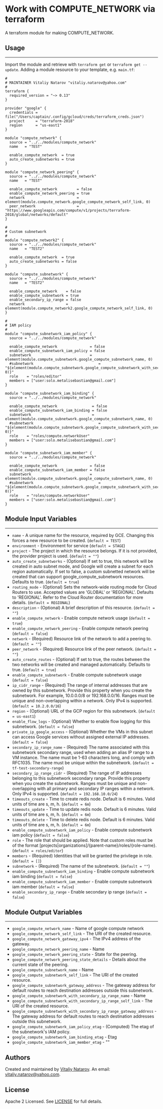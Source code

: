 # Work with COMPUTE_NETWORK via terraform

A terraform module for making COMPUTE_NETWORK.


## Usage
----------------------
Import the module and retrieve with ```terraform get``` or ```terraform get --update```. Adding a module resource to your template, e.g. `main.tf`:

```
#
# MAINTAINER Vitaliy Natarov "vitaliy.natarov@yahoo.com"
#
terraform {
  required_version = "~> 0.13"
}

provider "google" {
  credentials = file("/Users/captain/.config/gcloud/creds/terraform_creds.json")
  project     = "terraform-2018"
  region      = "us-east1"
}

module "compute_network" {
  source = "../../modules/compute_network"
  name   = "TEST"

  enable_compute_network  = true
  auto_create_subnetworks = true
}

module "compute_network_peering" {
  source = "../../modules/compute_network"
  name   = "TEST"

  enable_compute_network         = false
  enable_compute_network_peering = true
  network                        = element(module.compute_network.google_compute_network_self_link, 0)
  peer_network                   = "https://www.googleapis.com/compute/v1/projects/terraform-2018/global/networks/default"
}

#
# Custom subnetwork
#
module "compute_network2" {
  source = "../../modules/compute_network"
  name   = "TEST2"

  enable_compute_network  = true
  auto_create_subnetworks = false
}

module "compute_subnetwork" {
  source = "../../modules/compute_network"
  name   = "TEST2"

  enable_compute_network    = false
  enable_compute_subnetwork = true
  enable_secondary_ip_range = false
  network                   = element(module.compute_network2.google_compute_network_self_link, 0)
}

#
# IAM policy
#
module "compute_subnetwork_iam_policy" {
  source = "../../modules/compute_network"

  enable_compute_network               = false
  enable_compute_subnetwork_iam_policy = false
  subnetwork                           = element(module.compute_subnetwork.google_compute_subnetwork_name, 0)
  #subnetwork                              = "${element(module.compute_subnetwork.google_compute_subnetwork_with_secondary_ip_range_name, 0)}"
  role    = "roles/editor"
  members = ["user:solo.metalisebastian@gmail.com"]
}

module "compute_subnetwork_iam_binding" {
  source = "../../modules/compute_network"

  enable_compute_network                = false
  enable_compute_subnetwork_iam_binding = false
  subnetwork                            = element(module.compute_subnetwork.google_compute_subnetwork_name, 0)
  #subnetwork                              = "${element(module.compute_subnetwork.google_compute_subnetwork_with_secondary_ip_range_name, 0)}"
  role    = "roles/compute.networkUser"
  members = ["user:solo.metalisebastian@gmail.com"]
}

module "compute_subnetwork_iam_member" {
  source = "../../modules/compute_network"

  enable_compute_network               = false
  enable_compute_subnetwork_iam_member = false
  subnetwork                           = element(module.compute_subnetwork.google_compute_subnetwork_name, 0)
  #subnetwork                              = "${element(module.compute_subnetwork.google_compute_subnetwork_with_secondary_ip_range_name, 0)}"
  role    = "roles/compute.networkUser"
  members = ["user:solo.metalisebastian@gmail.com"]
}

```

## Module Input Variables
----------------------
- `name` - A unique name for the resource, required by GCE. Changing this forces a new resource to be created. (`default = TEST`)
- `environment` - Environment for service (`default = STAGE`)
- `project` - The project in which the resource belongs. If it is not provided, the provider project is used. (`default = ""`)
- `auto_create_subnetworks` - (Optional) If set to true, this network will be created in auto subnet mode, and Google will create a subnet for each region automatically. If set to false, a custom subnetted network will be created that can support google_compute_subnetwork resources. Defaults to true. (`default = true`)
- `routing_mode` - (Optional) Sets the network-wide routing mode for Cloud Routers to use. Accepted values are 'GLOBAL' or 'REGIONAL'. Defaults to 'REGIONAL'. Refer to the Cloud Router documentation for more details. (`default = REGIONAL`)
- `description` - (Optional) A brief description of this resource. (`default = ""`)
- `enable_compute_network` - Enable compute network usage (`default = true`)
- `enable_compute_network_peering` - Enable compute network peering (`default = false`)
- `network` - (Required) Resource link of the network to add a peering to. (`default = ""`)
- `peer_network` - (Required) Resource link of the peer network. (`default = ""`)
- `auto_create_routes` - (Optional) If set to true, the routes between the two networks will be created and managed automatically. Defaults to true. (`default = true`)
- `enable_compute_subnetwork` - Enable compute subnetwork usage (`default = false`)
- `ip_cidr_range` - (Required) The range of internal addresses that are owned by this subnetwork. Provide this property when you create the subnetwork. For example, 10.0.0.0/8 or 192.168.0.0/16. Ranges must be unique and non-overlapping within a network. Only IPv4 is supported. (`default = 10.2.0.0/16`)
- `region` - (Optional) URL of the GCP region for this subnetwork. (`default = us-east1`)
- `enable_flow_logs` - (Optional) Whether to enable flow logging for this subnetwork. (`default = false`)
- `private_ip_google_access` - (Optional) Whether the VMs in this subnet can access Google services without assigned external IP addresses. (`default = false`)
- `secondary_ip_range_name` - (Required) The name associated with this subnetwork secondary range, used when adding an alias IP range to a VM instance. The name must be 1-63 characters long, and comply with RFC1035. The name must be unique within the subnetwork. (`default = tf-test-secondary-range`)
- `secondary_ip_range_cidr` - (Required) The range of IP addresses belonging to this subnetwork secondary range. Provide this property when you create the subnetwork. Ranges must be unique and non-overlapping with all primary and secondary IP ranges within a network. Only IPv4 is supported. (`default = 192.168.10.0/24`)
- `timeouts_create` - Time to create redis node. Default is 6 minutes. Valid units of time are s, m, h. (`default = 6m`)
- `timeouts_update` - Time to update redis node. Default is 6 minutes. Valid units of time are s, m, h. (`default = 6m`)
- `timeouts_delete` - Time to delete redis node. Default is 6 minutes. Valid units of time are s, m, h. (`default = 6m`)
- `enable_compute_subnetwork_iam_policy` - Enable compute subnetwork iam policy (`default = false`)
- `role` - The role that should be applied. Note that custom roles must be of the format [projects|organizations]/{parent-name}/roles/{role-name}. (`default = roles/editor`)
- `members` - (Required) Identities that will be granted the privilege in role. (`default = []`)
- `subnetwork` - (Required) The name of the subnetwork. (`default = ""`)
- `enable_compute_subnetwork_iam_binding` - Enable compute subnetwork iam binding (`default = false`)
- `enable_compute_subnetwork_iam_member` - Enable compute subnetwork iam member (`default = false`)
- `enable_secondary_ip_range` - Enable secondary ip range (`default = false`)

## Module Output Variables
----------------------
- `google_compute_network_name` - Name of google compute network
- `google_compute_network_self_link` - The URI of the created resource.
- `google_compute_network_gateway_ipv4` - The IPv4 address of the gateway.
- `google_compute_network_peering_name` - Name
- `google_compute_network_peering_state` - State for the peering.
- `google_compute_network_peering_state_details` - Details about the current state of the peering.
- `google_compute_subnetwork_name` - Name
- `google_compute_subnetwork_self_link` - The URI of the created resource.
- `google_compute_subnetwork_gateway_address` - The gateway address for default routes to reach destination addresses outside this subnetwork.
- `google_compute_subnetwork_with_secondary_ip_range_name` - Name
- `google_compute_subnetwork_with_secondary_ip_range_self_link` - The URI of the created resource.
- `google_compute_subnetwork_with_secondary_ip_range_gateway_address` - The gateway address for default routes to reach destination addresses outside this subnetwork.
- `google_compute_subnetwork_iam_policy_etag` - (Computed) The etag of the subnetwork's IAM policy.
- `google_compute_subnetwork_iam_binding_etag` - Etag
- `google_compute_subnetwork_iam_member_etag` - ""


## Authors

Created and maintained by [Vitaliy Natarov](https://github.com/SebastianUA). An email: [vitaliy.natarov@yahoo.com](vitaliy.natarov@yahoo.com).

## License

Apache 2 Licensed. See [LICENSE](https://github.com/SebastianUA/terraform/blob/master/LICENSE) for full details.
